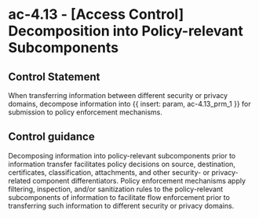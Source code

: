 # ac-4.13 - \[Access Control\] Decomposition into Policy-relevant Subcomponents

## Control Statement

When transferring information between different security or privacy domains, decompose information into {{ insert: param, ac-4.13_prm_1 }} for submission to policy enforcement mechanisms.

## Control guidance

Decomposing information into policy-relevant subcomponents prior to information transfer facilitates policy decisions on source, destination, certificates, classification, attachments, and other security- or privacy-related component differentiators. Policy enforcement mechanisms apply filtering, inspection, and/or sanitization rules to the policy-relevant subcomponents of information to facilitate flow enforcement prior to transferring such information to different security or privacy domains.
